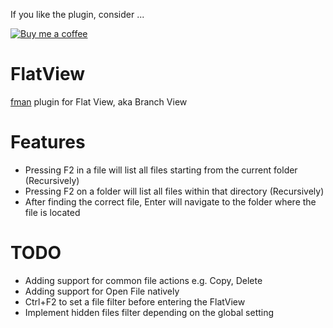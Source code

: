 If you like the plugin, consider ...

[![Buy me a coffee][buymeacoffee-shield]][buymeacoffee]

# FlatView
[fman](https://fman.io) plugin for Flat View, aka Branch View

# Features
* Pressing F2 in a file will list all files starting from the current folder (Recursively)
* Pressing F2 on a folder will list all files within that directory (Recursively)
* After finding the correct file, Enter will navigate to the folder where the file is located



# TODO
* Adding support for common file actions e.g. Copy, Delete
* Adding support for Open File natively
* Ctrl+F2 to set a file filter before entering the FlatView
* Implement hidden files filter depending on the global setting

[buymeacoffee-shield]: https://www.buymeacoffee.com/assets/img/guidelines/download-assets-sm-2.svg
[buymeacoffee]: https://www.buymeacoffee.com/4DGUZ2NoO
